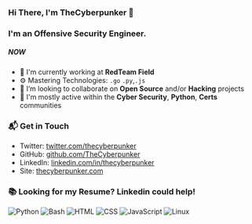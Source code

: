 ### Hi There, I'm TheCyberpunker 👋

### I'm an Offensive Security Engineer.

##### NOW

- 🏢 I'm currently working at **RedTeam Field**
- ⚙️ Mastering Technologies: `.go` `.py`,`.js`
- 👯 I’m looking to collaborate on **Open Source** and/or **Hacking** projects
- 💬 I'm mostly active within the **Cyber Security**, **Python**, **Certs** communities

### 📬 Get in Touch

- Twitter: [twitter.com/thecyberpunker][twitter]
- GitHub: [github.com/TheCyberpunker][github]
- LinkedIn: [linkedin.com/in/thecyberpunker][linkedin] 
- Site: [thecyberpunker.com][site]

### 📚 Looking for my Resume? Linkedin could help!

[twitter]: https://twitter.com/thecyberpunker/
[github]: https://github.com/TheCyberpunker
[site]: https://thecyberpunker.com/
[linkedin]: https://linkedin.com/in/thecyberpunker/

![Python](https://img.shields.io/badge/Python-Intermediate-yellow)
![Bash](https://img.shields.io/badge/Bash-Intermediate-black)
![HTML](https://img.shields.io/badge/HTML-Expert-orange)
![CSS](https://img.shields.io/badge/CSS-Expert-blue)
![JavaScript](https://img.shields.io/badge/Linux-Intermediate-green)
![Linux](https://img.shields.io/badge/Linux-Intermediate-green)

